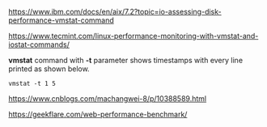 https://www.ibm.com/docs/en/aix/7.2?topic=io-assessing-disk-performance-vmstat-command



https://www.tecmint.com/linux-performance-monitoring-with-vmstat-and-iostat-commands/





**vmstat** command with **-t** parameter shows timestamps with every line printed as shown below.

``` shell
vmstat -t 1 5
```





https://www.cnblogs.com/machangwei-8/p/10388589.html







https://geekflare.com/web-performance-benchmark/